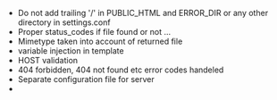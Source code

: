 - Do not add trailing '/' in PUBLIC_HTML and ERROR_DIR or any other directory in settings.conf
- Proper status_codes if file found or not ...
- Mimetype taken into account of returned file
- variable injection in template
- HOST validation
- 404 forbidden, 404 not found etc error codes handeled
- Separate configuration file for server
-
